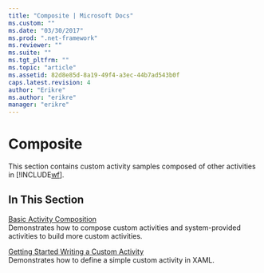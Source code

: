 ```yaml
---
title: "Composite | Microsoft Docs"
ms.custom: ""
ms.date: "03/30/2017"
ms.prod: ".net-framework"
ms.reviewer: ""
ms.suite: ""
ms.tgt_pltfrm: ""
ms.topic: "article"
ms.assetid: 82d8e85d-8a19-49f4-a3ec-44b7ad543b0f
caps.latest.revision: 4
author: "Erikre"
ms.author: "erikre"
manager: "erikre"
---
```

# Composite
This section contains custom activity samples composed of other activities in [!INCLUDE[wf](../../../../includes/wf-md.md)].  
  
## In This Section  
 [Basic Activity Composition](../../../../docs/framework/windows-workflow-foundation/samples/basic-activity-composition.md)  
 Demonstrates how to compose custom activities and system-provided activities to build more custom activities.  
  
 [Getting Started Writing a Custom Activity](../../../../docs/framework/windows-workflow-foundation/samples/getting-started-writing-a-custom-activity.md)  
 Demonstrates how to define a simple custom activity in XAML.